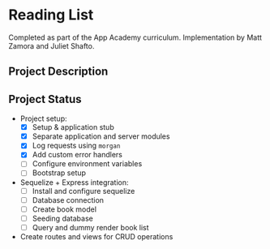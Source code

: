 # Reading List
Completed as part of the App Academy curriculum. Implementation by Matt Zamora and Juliet Shafto.

## Project Description

## Project Status
- Project setup:
    - [x] Setup & application stub
    - [x] Separate application and server modules
    - [x] Log requests using `morgan`
    - [x] Add custom error handlers
    - [ ] Configure environment variables
    - [ ] Bootstrap setup
- Sequelize + Express integration:
    - [ ] Install and configure sequelize
    - [ ] Database connection
    - [ ] Create book model
    - [ ] Seeding database
    - [ ] Query and dummy render book list
- Create routes and views for CRUD operations
